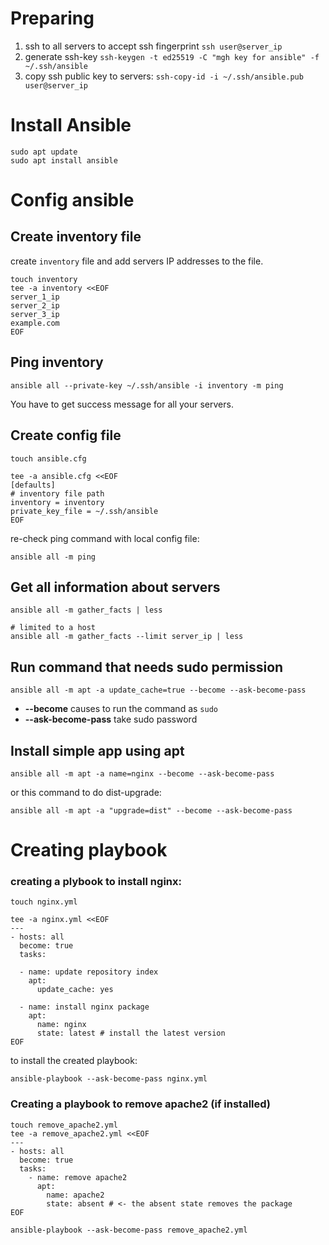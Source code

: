 # Preparing
1. ssh to all servers to accept ssh fingerprint `ssh user@server_ip`
1. generate ssh-key `ssh-keygen -t ed25519 -C "mgh key for ansible" -f ~/.ssh/ansible` 
1. copy ssh public key to servers: `ssh-copy-id -i ~/.ssh/ansible.pub user@server_ip`

# Install Ansible
```
sudo apt update
sudo apt install ansible
```
# Config ansible

## Create inventory file
create `inventory` file and add servers IP addresses to the file.

```
touch inventory
tee -a inventory <<EOF
server_1_ip
server_2_ip
server_3_ip
example.com
EOF
```

## Ping inventory
```
ansible all --private-key ~/.ssh/ansible -i inventory -m ping
```
You have to get success message for all your servers.

## Create config file
```
touch ansible.cfg

tee -a ansible.cfg <<EOF
[defaults]
# inventory file path
inventory = inventory
private_key_file = ~/.ssh/ansible
EOF
```

re-check ping command with local config file:
```
ansible all -m ping
```
## Get all information about servers
```
ansible all -m gather_facts | less

# limited to a host
ansible all -m gather_facts --limit server_ip | less

```

## Run command that needs sudo permission
```
ansible all -m apt -a update_cache=true --become --ask-become-pass
```
- **--become** causes to run the command as `sudo`
- **--ask-become-pass** take sudo password

## Install simple app using apt
```
ansible all -m apt -a name=nginx --become --ask-become-pass
```

or this command to do dist-upgrade:
```
ansible all -m apt -a "upgrade=dist" --become --ask-become-pass
```

# Creating playbook

### creating a plybook to install nginx:
```
touch nginx.yml

tee -a nginx.yml <<EOF
---
- hosts: all
  become: true
  tasks:

  - name: update repository index
    apt:
      update_cache: yes

  - name: install nginx package
    apt:
      name: nginx
      state: latest # install the latest version
EOF
```

to install the created playbook:
```
ansible-playbook --ask-become-pass nginx.yml
```

### Creating a playbook to remove apache2 (if installed)

```
touch remove_apache2.yml
tee -a remove_apache2.yml <<EOF
---
- hosts: all
  become: true
  tasks:
    - name: remove apache2
      apt:
        name: apache2
        state: absent # <- the absent state removes the package 
EOF

ansible-playbook --ask-become-pass remove_apache2.yml
```